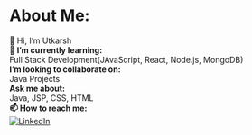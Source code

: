 # About Me: 
👋 Hi, I’m Utkarsh <br> 🌱 **I’m currently learning:** <br>Full Stack Development(JAvaScript, React, Node.js, MongoDB) <br> **I’m looking to collaborate on:** <br>Java Projects<br>
**Ask me about:** <br>
Java, JSP, CSS, HTML<br>
**📫 How to reach me:** <br>
[![LinkedIn](https://img.shields.io/badge/LinkedIn-0077B5?style=for-the-badge&logo=linkedin&logoColor=white)](https://www.linkedin.com/in/utkarshbhardwaj7)
<!---[![Gmail](https://img.shields.io/badge/Gmail-D14836?style=for-the-badge&logo=gmail&logoColor=white)](https://www.accounts.gmail.com/utkarsh7423@gmail.com)
--->
<!---
UtkarshBhardwaj1/UtkarshBhardwaj1 is a ✨ special ✨ repository because its `README.md` (this file) appears on your GitHub profile.
You can click the Preview link to take a look at your changes.
--->
